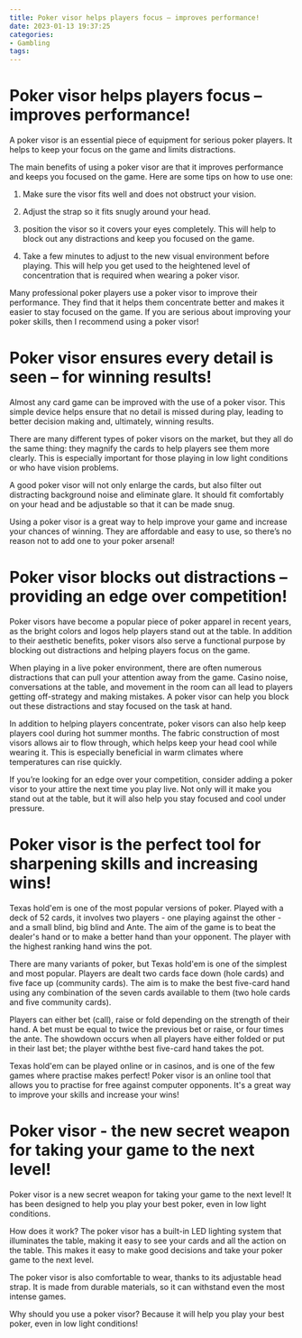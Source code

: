 ```yaml
---
title: Poker visor helps players focus – improves performance!
date: 2023-01-13 19:37:25
categories:
- Gambling
tags:
---
```



#  Poker visor helps players focus – improves performance!

A poker visor is an essential piece of equipment for serious poker players. It helps to keep your focus on the game and limits distractions.

The main benefits of using a poker visor are that it improves performance and keeps you focused on the game. Here are some tips on how to use one:

1. Make sure the visor fits well and does not obstruct your vision.

2. Adjust the strap so it fits snugly around your head.

3. position the visor so it covers your eyes completely. This will help to block out any distractions and keep you focused on the game.

4. Take a few minutes to adjust to the new visual environment before playing. This will help you get used to the heightened level of concentration that is required when wearing a poker visor.

Many professional poker players use a poker visor to improve their performance. They find that it helps them concentrate better and makes it easier to stay focused on the game. If you are serious about improving your poker skills, then I recommend using a poker visor!

#  Poker visor ensures every detail is seen – for winning results!

Almost any card game can be improved with the use of a poker visor. This simple device helps ensure that no detail is missed during play, leading to better decision making and, ultimately, winning results.

There are many different types of poker visors on the market, but they all do the same thing: they magnify the cards to help players see them more clearly. This is especially important for those playing in low light conditions or who have vision problems.

A good poker visor will not only enlarge the cards, but also filter out distracting background noise and eliminate glare. It should fit comfortably on your head and be adjustable so that it can be made snug.

Using a poker visor is a great way to help improve your game and increase your chances of winning. They are affordable and easy to use, so there’s no reason not to add one to your poker arsenal!

#  Poker visor blocks out distractions – providing an edge over competition!

 Poker visors have become a popular piece of poker apparel in recent years, as the bright colors and logos help players stand out at the table. In addition to their aesthetic benefits, poker visors also serve a functional purpose by blocking out distractions and helping players focus on the game.

When playing in a live poker environment, there are often numerous distractions that can pull your attention away from the game. Casino noise, conversations at the table, and movement in the room can all lead to players getting off-strategy and making mistakes. A poker visor can help you block out these distractions and stay focused on the task at hand.

In addition to helping players concentrate, poker visors can also help keep players cool during hot summer months. The fabric construction of most visors allows air to flow through, which helps keep your head cool while wearing it. This is especially beneficial in warm climates where temperatures can rise quickly.

If you’re looking for an edge over your competition, consider adding a poker visor to your attire the next time you play live. Not only will it make you stand out at the table, but it will also help you stay focused and cool under pressure.

#  Poker visor is the perfect tool for sharpening skills and increasing wins!

Texas hold'em is one of the most popular versions of poker. Played with a deck of 52 cards, it involves two players - one playing against the other - and a small blind, big blind and Ante. The aim of the game is to beat the dealer's hand or to make a better hand than your opponent. The player with the highest ranking hand wins the pot.

There are many variants of poker, but Texas hold'em is one of the simplest and most popular. Players are dealt two cards face down (hole cards) and five face up (community cards). The aim is to make the best five-card hand using any combination of the seven cards available to them (two hole cards and five community cards).

Players can either bet (call), raise or fold depending on the strength of their hand. A bet must be equal to twice the previous bet or raise, or four times the ante. The showdown occurs when all players have either folded or put in their last bet; the player withthe best five-card hand takes the pot.

Texas hold'em can be played online or in casinos, and is one of the few games where practise makes perfect! Poker visor is an online tool that allows you to practise for free against computer opponents. It's a great way to improve your skills and increase your wins!

#  Poker visor - the new secret weapon for taking your game to the next level!

Poker visor is a new secret weapon for taking your game to the next level! It has been designed to help you play your best poker, even in low light conditions.

How does it work? The poker visor has a built-in LED lighting system that illuminates the table, making it easy to see your cards and all the action on the table. This makes it easy to make good decisions and take your poker game to the next level.

The poker visor is also comfortable to wear, thanks to its adjustable head strap. It is made from durable materials, so it can withstand even the most intense games.

Why should you use a poker visor? Because it will help you play your best poker, even in low light conditions!